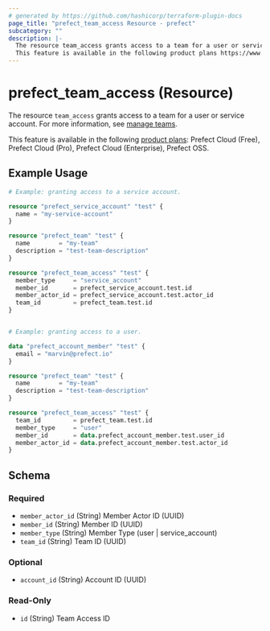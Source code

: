 ```yaml
---
# generated by https://github.com/hashicorp/terraform-plugin-docs
page_title: "prefect_team_access Resource - prefect"
subcategory: ""
description: |-
  The resource team_access grants access to a team for a user or service account. For more information, see manage teams https://docs.prefect.io/v3/manage/cloud/manage-users/manage-teams.
  This feature is available in the following product plans https://www.prefect.io/pricing: Prefect Cloud (Free), Prefect Cloud (Pro), Prefect Cloud (Enterprise), Prefect OSS.
---
```


# prefect_team_access (Resource)

The resource `team_access` grants access to a team for a user or service account. For more information, see [manage teams](https://docs.prefect.io/v3/manage/cloud/manage-users/manage-teams).

This feature is available in the following [product plans](https://www.prefect.io/pricing): Prefect Cloud (Free), Prefect Cloud (Pro), Prefect Cloud (Enterprise), Prefect OSS.

## Example Usage

```terraform
# Example: granting access to a service account.

resource "prefect_service_account" "test" {
  name = "my-service-account"
}

resource "prefect_team" "test" {
  name        = "my-team"
  description = "test-team-description"
}

resource "prefect_team_access" "test" {
  member_type     = "service_account"
  member_id       = prefect_service_account.test.id
  member_actor_id = prefect_service_account.test.actor_id
  team_id         = prefect_team.test.id
}


# Example: granting access to a user.

data "prefect_account_member" "test" {
  email = "marvin@prefect.io"
}

resource "prefect_team" "test" {
  name        = "my-team"
  description = "test-team-description"
}

resource "prefect_team_access" "test" {
  team_id         = prefect_team.test.id
  member_type     = "user"
  member_id       = data.prefect_account_member.test.user_id
  member_actor_id = data.prefect_account_member.test.actor_id
}
```

<!-- schema generated by tfplugindocs -->
## Schema

### Required

- `member_actor_id` (String) Member Actor ID (UUID)
- `member_id` (String) Member ID (UUID)
- `member_type` (String) Member Type (user | service_account)
- `team_id` (String) Team ID (UUID)

### Optional

- `account_id` (String) Account ID (UUID)

### Read-Only

- `id` (String) Team Access ID
